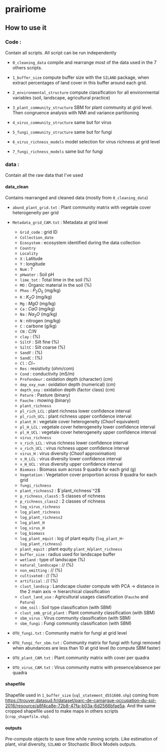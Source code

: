 # prairiome

## How to use it

### Code :

Contain all scripts. All script can be run independently

-   `0_cleaning_data` compile and rearrange most of the data used in the 7 others scripts.

-   `1_buffer_size` compute buffer size with the `SILAND` package, when extract percentages of land cover in this buffer around each grid.

-   `2_environmental_structure` compute classification for all environmental variables (soil, landscape, agricultural practice)

-   `3_plant_community_structure` SBM for plant community at grid level. Then congruence analysis with NMI and variance partitioning

-   `4_virus_community_structure` same but for virus

-   `5_fungi_community_structure` same but for fungi

-   `6_virus_richness_models` model selection for virus richness at grid level

-   `7_fungi_richness_models` same but for fungi

### data :

Contain all the raw data that I've used

#### data_clean

Contains rearranged and cleaned data (mostly from `0_cleaning_data`)

-   `abund_plant_grid.txt` : Plant community matrix with vegetale cover heterogeneity per grid

-   `Metadata_grid_CAM.txt` : Metadata at grid level

    -   `Grid_code` : grid ID
    -   `Collection_date`
    -   `Ecosystem` : ecosystem identified during the data collection
    -   `Country`
    -   `Locality`
    -   `X` : Latitude
    -   `Y` : longitude
    -   `Num` : ?
    -   `pHwater` : Soil pH
    -   `lime_tot` : Total lime in the soil (%)
    -   `MO` : Organic material in the soil (%)
    -   `Phos` : $P_2O_5$ (mg/kg)
    -   `K` : $K_2O$ (mg/kg)
    -   `Mg` : $MgO$ (mg/kg)
    -   `Ca` : $CaO$ (mg/kg)
    -   `Na` : $Na_2O$ (mg/kg)
    -   `N` : nitrogen (mg/kg)
    -   `C` : carbone (g/kg)
    -   `CN` : $C/N$
    -   `clay` : (%)
    -   `SiltF` : Silt fine (%)
    -   `SiltC` : Silt coarse (%)
    -   `SandF` : (%)
    -   `SandC` : (%)
    -   `Cl` : $Cl-$
    -   `Res` : resistivity (ohm/com)
    -   `Cond` : conductivity (mS/m)
    -   `Profondeur` : oxidation depth (character) (cm)
    -   `dep_oxy_num` : oxidation depth (numerical) (cm)
    -   `depth_oxy` : oxidation depth (factor class) (cm)
    -   `Pature` : Pasture (binary)
    -   `Fauche` : mowing (binary)
    -   `plant_richness`
    -   `pl_rich_LCL` : plant richness lower confidence interval
    -   `pl_rich_UCL` : plant richness upper confidence interval
    -   `plant_H` : vegetale cover heterogeneity (*Chao1* equivalent)
    -   `pl_H_LCL` : vegetale cover heterogeneity lower confidence interval
    -   `pl_H_UCL` : vegetale cover heterogeneity upper confidence interval
    -   `virus_richness`
    -   `v_rich_LCL` : virus richness lower confidence interval
    -   `v_rich_UCL` : virus richness upper confidence interval
    -   `virus_H` : virus diversity (*Chao1* approximation)
    -   `v_H_LCL` : virus diversity lower confidence interval
    -   `v_H_UCL` : virus diversity upper confidence interval
    -   `Biomass` : Biomass sum across 9 quadra for each grid (g)
    -   `Vegetation` : Vegetation cover proportion across 9 quadra for each grid
    -   `fungi_richness`
    -   `plant_richness2` : $`plant_richness`^2$
    -   `p_richness_class5` : 5 classes of richness
    -   `p_richness_class2` : 2 classes of richness
    -   `log_virus_richness`
    -   `log_plant_richness`
    -   `log_plant_richness2`
    -   `log_plant_H`
    -   `log_virus_H`
    -   `log_biomass`
    -   `log_plant_equit` : log of plant equity (`log_plant_H`-`log_plant_richness`)
    -   `plant_equit` : plant equity `plant_H`/`plant_richness`
    -   `buffer_size` : radius used for landscape buffer
    -   `wetland` : type of landscape (%)
    -   `natural_landscape` : // (%)
    -   `non_emitting` : // (%)
    -   `cultivated` : // (%)
    -   `artificial` : // (%)
    -   `clust_landscp` : Landscape cluster compute with PCA -\> distance in the 2 main axis -\> hierarchical classification
    -   `clust_land_use` : Agricultural usages classification (`Fauche` and `Pature`)
    -   `sbm_soil` : Soil type classification (with SBM)
    -   `clust_smb_grid_plant` : Plant community classification (with SBM)
    -   `sbm_virus` : Virus community classification (with SBM)
    -   `sbm_fungi` : Fungi community classification (with SBM)

-   `OTU_fungi.txt` : Community matrix for fungi at grid level

-   `OTU_fungi_for_sbm.txt` : Community matrix for fungi with fungi removed when abundances are less than 10 at grid level (to compute SBM faster)

-   `OTU_plant_CAM.txt` : Plant community matrix with cover per quadra

-   `OTU_virus_CAM.txt` : Virus community matrix with presence/absence per quadra

#### shapefile

Shapefile used in `1_buffer_size` (`sql_statement_d551600.shp`) coming from <https://trouver.datasud.fr/dataset/parc-de-camargue-occupation-du-sol-2016/resource/a8f4ca8e-72b8-47fa-b03a-6d2566bfae5a>. And the same cropped shapefile used to make maps in others scripts (`crop_shapefile.shp`).

#### outputs

Pre-compute objects to save time while running scripts. Like estimation of plant, viral diversity, `SILAND` or Stochastic Block Models outputs.
